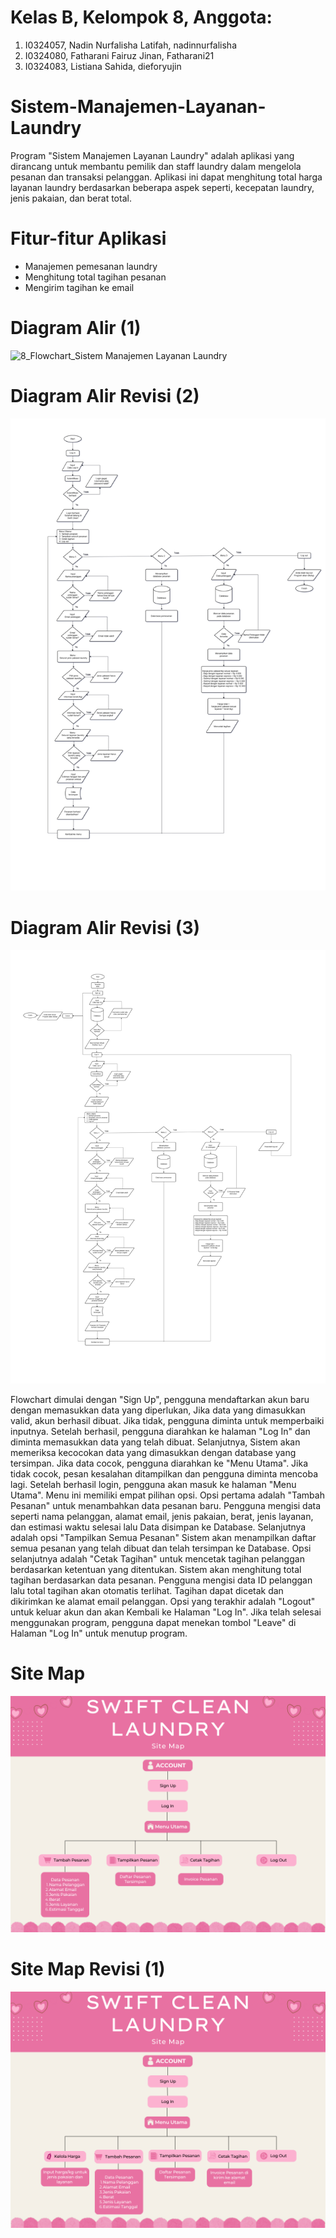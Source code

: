 # Kelas B, Kelompok 8, Anggota:
1. I0324057, Nadin Nurfalisha Latifah, nadinnurfalisha
2. I0324080, Fatharani Fairuz Jinan, Fatharani21
3. I0324083, Listiana Sahida, dieforyujin

# Sistem-Manajemen-Layanan-Laundry
Program "Sistem Manajemen Layanan Laundry" adalah aplikasi yang dirancang untuk membantu pemilik dan staff laundry dalam mengelola pesanan dan transaksi pelanggan. Aplikasi ini dapat menghitung total harga layanan laundry berdasarkan beberapa aspek seperti, kecepatan laundry, jenis pakaian, dan berat total.

# Fitur-fitur Aplikasi
- Manajemen pemesanan laundry
- Menghitung total tagihan pesanan
- Mengirim tagihan ke email

# Diagram Alir (1)
![8_Flowchart_Sistem Manajemen Layanan Laundry](https://github.com/user-attachments/assets/c4e80fbf-c338-4f8b-b7d8-9df7ad4b34c8)

# Diagram Alir Revisi (2)
![8_Flowchart_Sistem_Manajemen_Layanan_Laundry](https://github.com/Fatharani21/Sistem-Manajemen-Layanan-Laundry/blob/main/progress%20flowchart%20(2).drawio.png?raw=true)

# Diagram Alir Revisi (3)
![8_Flowchart_Sistem_Manajemen_Layanan_Laundry](https://github.com/Fatharani21/Sistem-Manajemen-Layanan-Laundry/blob/main/_progress%20flowchart%203.drawio.png)

Flowchart dimulai dengan "Sign Up", pengguna mendaftarkan akun baru dengan memasukkan data yang diperlukan, Jika data yang dimasukkan valid, akun berhasil dibuat. Jika tidak, pengguna diminta untuk memperbaiki inputnya. Setelah berhasil, pengguna diarahkan ke halaman "Log In" dan diminta memasukkan  data yang telah dibuat. Selanjutnya, Sistem akan memeriksa kecocokan data yang dimasukkan dengan database yang tersimpan. Jika data cocok, pengguna diarahkan ke "Menu Utama". Jika tidak cocok, pesan kesalahan ditampilkan dan pengguna diminta mencoba lagi. Setelah berhasil login, pengguna akan masuk ke halaman "Menu Utama". Menu ini memiliki empat pilihan opsi. Opsi pertama adalah "Tambah Pesanan" untuk menambahkan data pesanan baru. Pengguna mengisi data seperti nama pelanggan, alamat email, jenis pakaian, berat, jenis layanan, dan estimasi waktu selesai lalu Data disimpan ke Database. Selanjutnya adalah opsi "Tampilkan Semua Pesanan" Sistem akan menampilkan daftar semua pesanan yang telah dibuat dan telah tersimpan ke Database. Opsi selanjutnya adalah  "Cetak Tagihan" untuk mencetak tagihan pelanggan berdasarkan ketentuan yang ditentukan. Sistem akan menghitung total tagihan berdasarkan data pesanan. Pengguna mengisi data ID pelanggan lalu total tagihan akan otomatis terlihat. Tagihan dapat dicetak dan dikirimkan ke alamat email pelanggan. Opsi yang terakhir adalah "Logout" untuk keluar akun dan akan Kembali ke Halaman "Log In". Jika telah selesai menggunakan program, pengguna dapat menekan tombol "Leave" di Halaman "Log In" untuk menutup program.

# Site Map
![Sitemap_Sistem_Manajemen_Layanan_Laundry](https://github.com/Fatharani21/Sistem-Manajemen-Layanan-Laundry/blob/main/Site%20Map.png)

# Site Map Revisi (1)
![Sitemap_Sistem_Manajemen_Layanan_Laundry](https://github.com/Fatharani21/Sistem-Manajemen-Layanan-Laundry/blob/main/Revisi_SiteMap.png)


